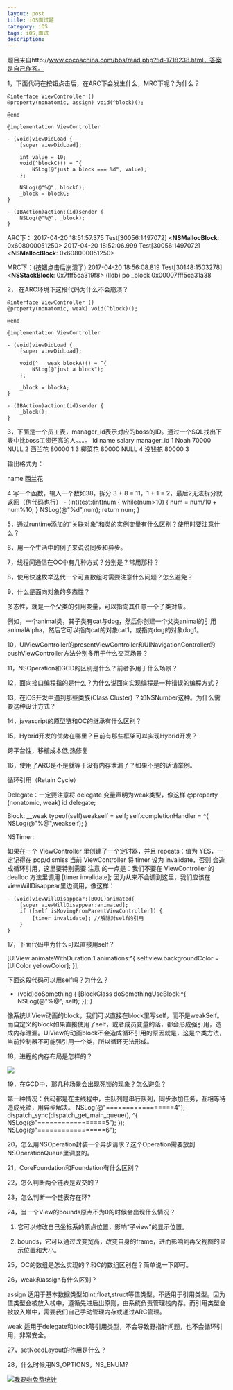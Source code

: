 ```yaml
---
layout: post
title: iOS面试题
category: iOS
tags: iOS,面试
description:
---
```


题目来自http://www.cocoachina.com/bbs/read.php?tid-1718238.html，答案是自己作答。

1，下面代码在按钮点击后，在ARC下会发生什么，MRC下呢？为什么？

    @interface ViewController ()
    @property(nonatomic, assign) void(^block)();

    @end

    @implementation ViewController

    - (void)viewDidLoad {
        [super viewDidLoad];

        int value = 10;
        void(^blockC)() = ^{
            NSLog(@"just a block === %d", value);
        };

        NSLog(@"%@", blockC);
        _block = blockC;
    }

    - (IBAction)action:(id)sender {
        NSLog(@"%@", _block);
    }

ARC下：
    2017-04-20 18:51:57.375 Test[30056:1497072] <__NSMallocBlock__: 0x608000051250>
    2017-04-20 18:52:06.999 Test[30056:1497072] <__NSMallocBlock__: 0x608000051250>

MRC下：(按钮点击后崩溃了)
    2017-04-20 18:56:08.819 Test[30148:1503278] <__NSStackBlock__: 0x7fff5ca319f8>
    (lldb) po _block
    0x00007fff5ca31a38

2， 在ARC环境下这段代码为什么不会崩溃？

    @interface ViewController ()
    @property(nonatomic, weak) void(^block)();

    @end

    @implementation ViewController

    - (void)viewDidLoad {
        [super viewDidLoad];

        void(^ __weak blockA)() = ^{
            NSLog(@"just a block");
        };

        _block = blockA;
    }

    - (IBAction)action:(id)sender {
        _block();
    }

3，下面是一个员工表，manager_id表示对应的boss的ID。通过一个SQL找出下表中比boss工资还高的人。。。。
    id    name    salary    manager_id
    1    Noah    70000    NULL
    2    西兰花    80000    1
    3    椰菜花    80000    NULL
    4    没钱花    80000    3

输出格式为：

name
西兰花

4 写一个函数，输入一个数如38，拆分 3 + 8 = 11，1 + 1 = 2，最后2无法拆分就返回（伪代码也行）
    - (int)test:(int)num
    {
        while(num>10)
        {
            num = num/10 + num%10;
        }
        NSLog(@"%d",num);
        return num;
    }

5，通过runtime添加的“关联对象”和类的实例变量有什么区别？使用时要注意什么？

6，用一个生活中的例子来说说同步和异步。

7，线程间通信在OC中有几种方式？分别是？常用那种？

8，使用快速枚举迭代一个可变数组时需要注意什么问题？怎么避免？

9，什么是面向对象的多态性？

多态性，就是一个父类的引用变量，可以指向其任意一个子类对象。

例如，一个animal类，其子类有cat与dog，然后你创建一个父类animal的引用animalAlpha，然后它可以指向cat的对象cat1，或指向dog的对象dog1。

10，UIViewController的presentViewController和UINavigationController的pushViewController方法分别多用于什么交互场景？

11，NSOperation和GCD的区别是什么？前者多用于什么场景？

12，面向接口编程指的是什么？为什么说面向实现编程是一种错误的编程方式？

13，在iOS开发中遇到那些类族(Class Cluster) ？如NSNumber这种。为什么需要这种设计方式？

14，javascript的原型链和OC的继承有什么区别？

15，Hybrid开发的优势在哪里？目前有那些框架可以实现Hybrid开发？

跨平台性，移植成本低,热修复

16，使用了ARC是不是就等于没有内存泄漏了？如果不是的话请举例。

循环引用（Retain Cycle）

Delegate：一定要注意将 delegate 变量声明为weak类型，像这样 
    @property (nonatomic, weak) id delegate;

Block:
    __weak typeof(self)weakself = self;
    self.completionHandler = ^{
        NSLog(@"%@",weakself);
    }

NSTimer:

如果在一个 ViewController 里创建了一个定时器，并且 repeats：值为 YES，一定记得在 pop/dismiss 当前 ViewController 将 timer 设为 invalidate，否则 会造成循环引用，这里要特别需要 注意 的一点是：我们不要在 ViewController 的 dealloc 方法里调用 [timer invalidate]; 因为从来不会调到这里，我们应该在 viewWillDisappear里边调用，像这样：

    - (void)viewWillDisappear:(BOOL)animated{
        [super viewWillDisappear:animated];
        if ([self isMovingFromParentViewController]) {
            [timer invalidate]; //解除对self的引用
        }
    }

17，下面代码中为什么可以直接用self？

[UIView animateWithDuration:1 animations:^{
self.view.backgroundColor = [UIColor yellowColor];
}];

下面这段代码可以用self吗？为什么？

- (void)doSomething {
[BlockClass doSomethingUseBlock:^{
NSLog(@"%@", self);
}];
}

像系统UIView动画的block，我们可以直接在block里写self，而不是weakSelf。而自定义的block如果直接使用了self，或者成员变量的话，都会形成强引用，造成内存泄漏。UIView的动画block不会造成循环引用的原因就是，这是个类方法，当前控制器不可能强引用一个类，所以循环无法形成。

18，进程的内存布局是怎样的？

![](http://oolkmbv7h.bkt.clouddn.com/1164743453630174321.jpg)

19，在GCD中，那几种场景会出现死锁的现象？怎么避免？

第一种情况：代码都是在主线程中，主队列是串行队列，同步添加任务，互相等待造成死锁，用异步解决。
    NSLog(@"=================4");
    dispatch_sync(dispatch_get_main_queue(), ^{ 
        NSLog(@"=================5");
    });
    NSLog(@"=================6");


20，怎么用NSOperation封装一个异步请求？这个Operation需要放到NSOperationQueue里调度的。

21，CoreFoundation和Foundation有什么区别？

22，怎么判断两个链表是双交的？

23，怎么判断一个链表存在环?

24，当一个View的bounds原点不为0的时候会出现什么情况？

1. 它可以修改自己坐标系的原点位置，影响“子view”的显示位置。

2. bounds，它可以通过改变宽高，改变自身的frame，进而影响到再父视图的显示位置和大小。

25，OC的数组是怎么实现的？和C的数组区别在？简单说一下即可。

26，weak和assign有什么区别？

assign 适用于基本数据类型如int,float,struct等值类型，不适用于引用类型。因为值类型会被放入栈中，遵循先进后出原则，由系统负责管理栈内存。而引用类型会被放入堆中，需要我们自己手动管理内存或通过ARC管理。

weak 适用于delegate和block等引用类型，不会导致野指针问题，也不会循环引用，非常安全。

27，setNeedLayout的作用是什么？

28，什么时候用NS_OPTIONS，NS_ENUM?

<script language="javascript" type="text/javascript" src="//js.users.51.la/19176892.js"></script>
<noscript><a href="//www.51.la/?19176892" target="_blank"><img alt="&#x6211;&#x8981;&#x5566;&#x514D;&#x8D39;&#x7EDF;&#x8BA1;" src="//img.users.51.la/19176892.asp" style="border:none" /></a></noscript>

